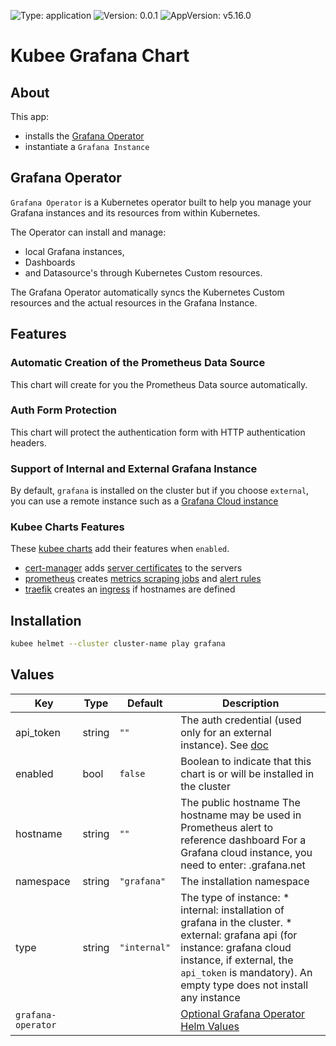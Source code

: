 

[//]: # (README.md generated by gotmpl. DO NOT EDIT.)

![Type: application](https://img.shields.io/badge/Type-application-informational?style=flat-square) ![Version: 0.0.1](https://img.shields.io/badge/Version-0.0.1-informational?style=flat-square) ![AppVersion: v5.16.0](https://img.shields.io/badge/AppVersion-v5.16.0-informational?style=flat-square)

# Kubee Grafana Chart

## About

This app:
* installs the [Grafana Operator](#grafana-operator)
* instantiate a `Grafana Instance`

## Grafana Operator

`Grafana Operator` is a Kubernetes operator built to help you manage your Grafana instances and its resources from within Kubernetes.

The Operator can install and manage:
* local Grafana instances,
* Dashboards
* and Datasource's through Kubernetes Custom resources.

The Grafana Operator automatically syncs the Kubernetes Custom resources and the actual resources in the Grafana Instance.

## Features

### Automatic Creation of the Prometheus Data Source

This chart will create for you the Prometheus Data source automatically.

### Auth Form Protection

This chart will protect the authentication form with HTTP authentication headers.

### Support of Internal and External Grafana Instance

By default, `grafana` is installed on the cluster but if you choose `external`, you
can use a remote instance such as a [Grafana Cloud instance](https://grafana.com/docs/grafana-cloud/developer-resources/infrastructure-as-code/grafana-operator/operator-dashboards-folders-datasources/#grafana-operator-setup)

### Kubee Charts Features

  These [kubee charts](../../docs/site/kubee-helmet-chart.md) add their features when `enabled`.

* [cert-manager](../cert-manager/README.md) adds [server certificates](https://cert-manager.io/docs/usage/certificate/) to the servers
* [prometheus](../prometheus/README.md) creates [metrics scraping jobs](https://prometheus.io/docs/concepts/jobs_instances/) and [alert rules](https://prometheus.io/docs/prometheus/latest/configuration/alerting_rules/)
* [traefik](../traefik/README.md) creates an [ingress](https://kubernetes.io/docs/concepts/services-networking/ingress/) if hostnames are defined

## Installation

```bash
kubee helmet --cluster cluster-name play grafana
```

## Values

| Key | Type | Default | Description |
|-----|------|---------|-------------|
| api_token | string | `""` | The auth credential (used only for an external instance). See [doc](https://grafana.com/docs/grafana-cloud/developer-resources/infrastructure-as-code/grafana-operator/operator-dashboards-folders-datasources/#grafana-operator-setup) |
| enabled | bool | `false` | Boolean to indicate that this chart is or will be installed in the cluster |
| hostname | string | `""` | The public hostname The hostname may be used in Prometheus alert to reference dashboard For a Grafana cloud instance, you need to enter: <Grafana-cloud-stack-name>.grafana.net |
| namespace | string | `"grafana"` | The installation namespace |
| type | string | `"internal"` | The type of instance: * internal: installation of grafana in the cluster. * external: grafana api (for instance: grafana cloud instance, if external, the `api_token` is mandatory). An empty type does not install any instance |
| `grafana-operator` | | | [Optional Grafana Operator Helm Values](https://github.com/grafana/grafana-operator/blob/v5.16.0/deploy/helm/grafana-operator/values.yaml)

